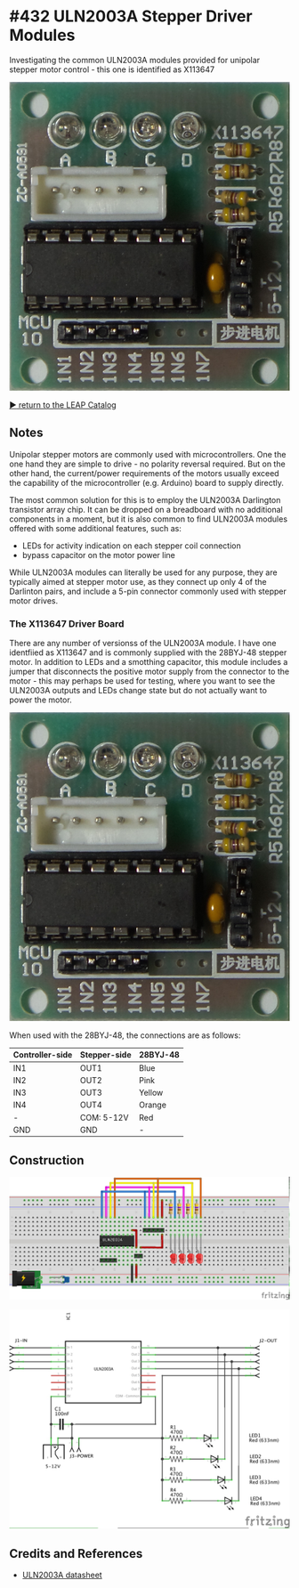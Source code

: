 # #432 ULN2003A Stepper Driver Modules

Investigating the common ULN2003A modules provided for unipolar stepper motor control - this one is identified as X113647

![Build](./assets/ULN2003Module_build.jpg?raw=true)

[:arrow_forward: return to the LEAP Catalog](https://leap.tardate.com)

## Notes

Unipolar stepper motors are commonly used with microcontrollers.
One the one hand they are simple to drive - no polarity reversal required.
But on the other hand, the current/power requirements of the motors usually exceed
the capability of the microcontroller (e.g. Arduino) board to supply directly.

The most common solution for this is to employ the ULN2003A Darlington transistor array chip.
It can be dropped on a breadboard with no additional components in a moment,
but it is also common to find ULN2003A modules offered with some additional features, such as:

* LEDs for activity indication on each stepper coil connection
* bypass capacitor on the motor power line

While ULN2003A modules can literally be used for any purpose, they are typically
aimed at stepper motor use, as they connect up only 4 of the Darlinton pairs,
and include a 5-pin connector commonly used with stepper motor drives.

### The X113647 Driver Board

There are any number of versionss of the ULN2003A module.
I have one identfiied as X113647 and is commonly supplied with the 28BYJ-48 stepper motor.
In addition to LEDs and a smotthing capacitor, this module includes a jumper that
disconnects the positive motor supply from the connector to the motor - this may
perhaps be used for testing, where you want to see the ULN2003A outputs and LEDs change state but do not actually want to power the motor.

![Build](./assets/ULN2003Module_build.jpg?raw=true)

When used with the 28BYJ-48, the connections are as follows:

| Controller-side  | Stepper-side | 28BYJ-48 |
|------------------|--------------|----------|
| IN1              | OUT1         | Blue     |
| IN2              | OUT2         | Pink     |
| IN3              | OUT3         | Yellow   |
| IN4              | OUT4         | Orange   |
| -                | COM: 5-12V   | Red      |
| GND              | GND          | -        |


## Construction

![Breadboard](./assets/ULN2003Module_bb.jpg?raw=true)

![Schematic](./assets/ULN2003Module_schematic.jpg?raw=true)

## Credits and References
* [ULN2003A datasheet](http://www.futurlec.com/Linear/ULN2003A.shtml)
